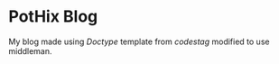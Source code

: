 PotHix Blog
===========

My blog made using _Doctype_ template from _codestag_ modified to use middleman.
